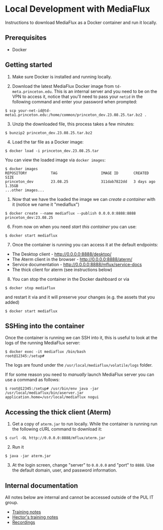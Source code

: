 # Local Development with MediaFlux

Instructions to download MediaFlux as a Docker container and run it locally.

## Prerequisites

* Docker

## Getting started

1. Make sure Docker is installed and running locally.

2. Download the latest MediaFlux Docker image from `td-meta.princeton.edu`. This is an internal server and you need to be on the VPN to access it, notice that you'll need to pass your `netid` in the following command and enter your password when prompted:

```
$ scp your-net-id@td-meta1.princeton.edu:/home/common/princeton_dev.23.08.25.tar.bz2 .
```

3. Unzip the downloaded file, this process takes a few minutes:

```
$ bunzip2 princeton_dev.23.08.25.tar.bz2
```

4. Load the tar file as a Docker image:

```
$ docker load -i princeton_dev.23.08.25.tar
```

You can view the loaded image via `docker images`:

```
$ docker images
REPOSITORY           TAG                    IMAGE ID       CREATED         SIZE
princeton_dev        23.08.25               311dab7822dd   3 days ago      1.35GB
...other images...
```

1. Now that we have the loaded the image we can _create a container_ with it (notice we name it "mediaflux")

```
$ docker create --name mediaflux --publish 0.0.0.0:8888:8888 princeton_dev:23.08.25
```

6. From now on when you need _start this container_ you can use:

```
$ docker start mediaflux
```

7. Once the container is running you can access it at the default endpoints:

  * The Desktop client - http://0.0.0.0:8888/desktop/
  * The Aterm client in the browser - http://0.0.0.0:8888/aterm/
  * Service documentation - http://0.0.0.0:8888/mflux/service-docs
  * The thick client for aterm (see instructions below)


8. You can stop the container in the Docker dashboard or via

```
$ docker stop mediaflux
```

and restart it via and it will preserve your changes (e.g. the assets that you added)

```
$ docker start mediaflux
```


## SSHing into the container

Once the container is running we can SSH into it, this is useful to look at the logs of the running MediaFlux server:

```
$ docker exec -it mediaflux /bin/bash
root@12345:/setup#
```

The logs are found under the `/usr/local/mediaflux/volatile/logs` folder.

If for some reason you need to _manually_ launch MediaFlux server you can use a command as follows:

```
$ root@12345:/setup# /usr/bin/env java -jar /usr/local/mediaflux/bin/aserver.jar application.home=/usr/local/mediaflux nogui
```

## Accessing the thick client (Aterm)

1. Get a copy of `aterm.jar` to run locally.  While the container is running run the following cURL command to download it:

```
$ curl -OL http://0.0.0.0:8888/mflux/aterm.jar
```

2. Run it

```
$ java -jar aterm.jar
```

3. At the login screen, change "server" to `0.0.0.0` and "port" to `8888`.  Use the default domain, user, and password information.


## Internal documentation

All notes below are internal and cannot be accessed outside of the PUL IT group.

* [Training notes](https://drive.google.com/drive/folders/1kG6oJBnGqOUdM2cHKPxCOC9fBmAJ7iDo)
* [Hector's training notes](https://drive.google.com/drive/folders/1HGPp43OcGikdZmr3Wd4tgdpY6m1y_PCx)
* [Recordings](https://drive.google.com/drive/folders/19EGm7s7UxOMCCdRRXSscUIkya_gF9Zgs)
